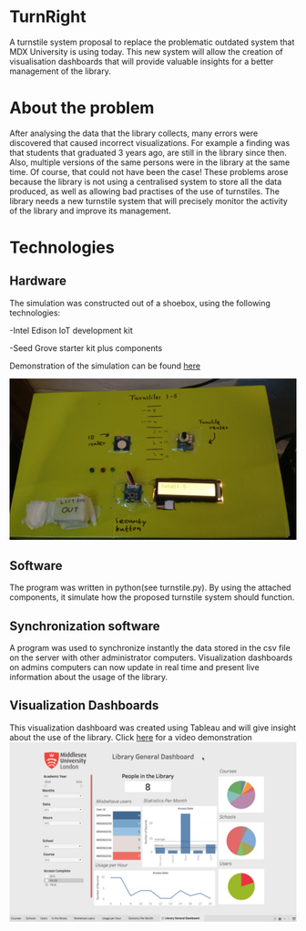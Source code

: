 # TurnRight
A turnstile system proposal to replace the problematic outdated system that MDX University is using today. This new system will allow the creation of visualisation dashboards that will provide valuable insights for a better management of the library.

# About the problem
After analysing the data that the library collects, many errors were discovered that caused incorrect visualizations. For example a finding was that students that graduated 3 years ago, are still in the library since then. Also, multiple versions of the same persons were in the library at the same time. Of course, that could not have been the case! These problems arose because the library is not using a centralised system to store all the data produced, as well as allowing bad practises of the use of turnstiles. The library needs a new turnstile system that will precisely monitor the activity of the library and improve its management.

# Technologies
## Hardware
The simulation was constructed out of a shoebox, using the following technologies:

-Intel Edison IoT development kit

-Seed Grove starter kit plus components

Demonstration of the simulation can be found [here](https://www.youtube.com/watch?v=lkNqXZlRsuA)

![turnstile simulator](https://github.com/MariosGeorgiou/TurnRight/blob/master/images/turnstiles_replica.jpg)

## Software
The program was written in python(see turnstile.py). By using the attached components, it simulate how the proposed turnstile system should function.

## Synchronization software
A program was used to synchronize instantly the data stored in the csv file on the server with other administrator computers. Visualization dashboards on admins computers can now update in real time and present live information about the usage of the library.

## Visualization Dashboards
This visualization dashboard was created using Tableau and will give insight about the use of the library. Click [here](https://www.youtube.com/watch?v=XHXS1-kQKsU&t=24s) for a video demonstration
![turnstile simulator](https://github.com/MariosGeorgiou/TurnRight/blob/master/images/dashboard.png)


